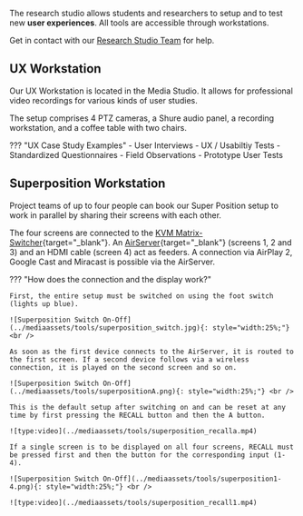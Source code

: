 The research studio allows students and researchers to setup and to test new **user experiences**. All tools are accessible through workstations.

Get in contact with our [Research Studio Team](../team/team.md/#research-studio-team) for help. 

## UX Workstation

Our UX Workstation is located in the Media Studio. It allows for professional video recordings for various kinds of user studies.

The setup comprises 4 PTZ cameras, a Shure audio panel, a recording workstation, and a coffee table with two chairs.

??? "UX Case Study Examples"
    - User Interviews
    - UX / Usabiltiy Tests
    - Standardized Questionnaires
    - Field Observations
    - Prototype User Tests

## Superposition Workstation

Project teams of up to four people can book our Super Position setup to work in parallel by sharing their screens with each other.

The four screens are connected to the [KVM Matrix-Switcher](https://kvm-switch.de/de/4-x-4-hdmi-2-0-multiview-seamless-matrix-switch-mit-video-wall-funktion-uniclass-rh-244.html){target="_blank"}. An [AirServer](https://www.airserver.com/connect-3){target="_blank"} (screens 1, 2 and 3) and an HDMI cable (screen 4) act as feeders. A connection via AirPlay 2, Google Cast and Miracast is possible via the AirServer.

??? "How does the connection and the display work?"

    First, the entire setup must be switched on using the foot switch (lights up blue).

    ![Superposition Switch On-Off](../mediaassets/tools/superposition_switch.jpg){: style="width:25%;"} <br />

    As soon as the first device connects to the AirServer, it is routed to the first screen. If a second device follows via a wireless connection, it is played on the second screen and so on.

    ![Superposition Switch On-Off](../mediaassets/tools/superpositionA.png){: style="width:25%;"} <br />

    This is the default setup after switching on and can be reset at any time by first pressing the RECALL button and then the A button.

    ![type:video](../mediaassets/tools/superposition_recalla.mp4)

    If a single screen is to be displayed on all four screens, RECALL must be pressed first and then the button for the corresponding input (1-4).

    ![Superposition Switch On-Off](../mediaassets/tools/superposition1-4.png){: style="width:25%;"} <br />

    ![type:video](../mediaassets/tools/superposition_recall1.mp4)


